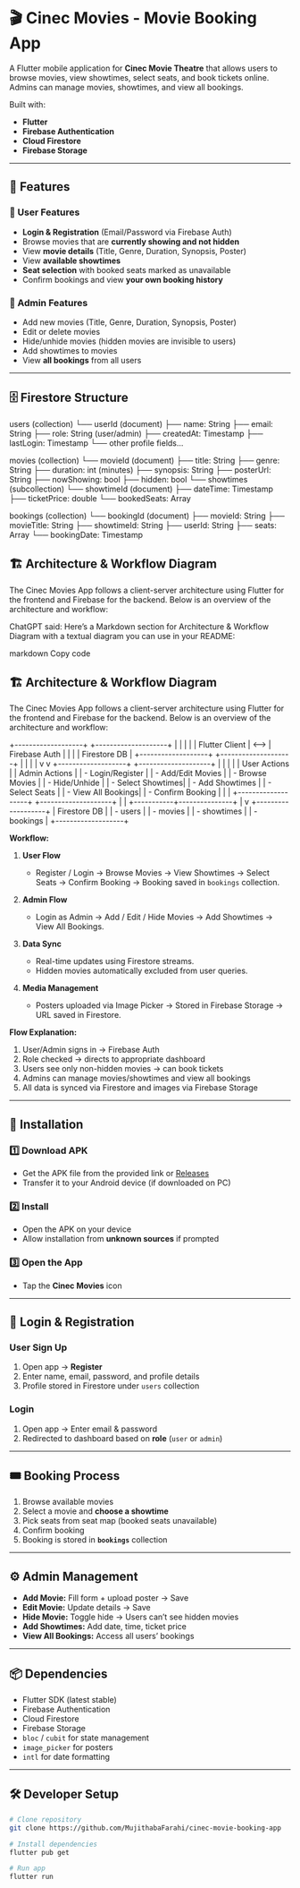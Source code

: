# 🎬 Cinec Movies - Movie Booking App

A Flutter mobile application for **Cinec Movie Theatre** that allows users to browse movies, view showtimes, select seats, and book tickets online.  
Admins can manage movies, showtimes, and view all bookings.

Built with:

- **Flutter**
- **Firebase Authentication**
- **Cloud Firestore**
- **Firebase Storage**

---

## 📱 Features

### 🔹 User Features

- **Login & Registration** (Email/Password via Firebase Auth)
- Browse movies that are **currently showing and not hidden**
- View **movie details** (Title, Genre, Duration, Synopsis, Poster)
- View **available showtimes**
- **Seat selection** with booked seats marked as unavailable
- Confirm bookings and view **your own booking history**

### 🔹 Admin Features

- Add new movies (Title, Genre, Duration, Synopsis, Poster)
- Edit or delete movies
- Hide/unhide movies (hidden movies are invisible to users)
- Add showtimes to movies
- View **all bookings** from all users

---

## 🗄 Firestore Structure

users (collection)
└── userId (document)
├── name: String
├── email: String
├── role: String (user/admin)
├── createdAt: Timestamp
├── lastLogin: Timestamp
└── other profile fields...

movies (collection)
└── movieId (document)
├── title: String
├── genre: String
├── duration: int (minutes)
├── synopsis: String
├── posterUrl: String
├── nowShowing: bool
├── hidden: bool
└── showtimes (subcollection)
└── showtimeId (document)
├── dateTime: Timestamp
├── ticketPrice: double
└── bookedSeats: Array<String>

bookings (collection)
└── bookingId (document)
├── movieId: String
├── movieTitle: String
├── showtimeId: String
├── userId: String
├── seats: Array<String>
└── bookingDate: Timestamp

## 🏗 Architecture & Workflow Diagram

The Cinec Movies App follows a client-server architecture using Flutter for the frontend and Firebase for the backend. Below is an overview of the architecture and workflow:

ChatGPT said:
Here’s a Markdown section for Architecture & Workflow Diagram with a textual diagram you can use in your README:

markdown
Copy code

## 🏗 Architecture & Workflow Diagram

The Cinec Movies App follows a client-server architecture using Flutter for the frontend and Firebase for the backend. Below is an overview of the architecture and workflow:

+-------------------+ +--------------------+
| | | |
| Flutter Client | <--> | Firebase Auth |
| | | Firestore DB |
+-------------------+ +--------------------+
| |
| |
v v
+-------------------+ +--------------------+
| | | |
| User Actions | | Admin Actions |
| - Login/Register | | - Add/Edit Movies |
| - Browse Movies | | - Hide/Unhide |
| - Select Showtimes| | - Add Showtimes |
| - Select Seats | | - View All Bookings|
| - Confirm Booking | | |
+-------------------+ +--------------------+
| |
+-----------+---------------+
|
v
+-------------------+
| Firestore DB |
| - users |
| - movies |
| - showtimes |
| - bookings |
+-------------------+

**Workflow:**

1. **User Flow**

   - Register / Login → Browse Movies → View Showtimes → Select Seats → Confirm Booking → Booking saved in `bookings` collection.

2. **Admin Flow**

   - Login as Admin → Add / Edit / Hide Movies → Add Showtimes → View All Bookings.

3. **Data Sync**

   - Real-time updates using Firestore streams.
   - Hidden movies automatically excluded from user queries.

4. **Media Management**
   - Posters uploaded via Image Picker → Stored in Firebase Storage → URL saved in Firestore.

**Flow Explanation:**

1. User/Admin signs in → Firebase Auth
2. Role checked → directs to appropriate dashboard
3. Users see only non-hidden movies → can book tickets
4. Admins can manage movies/showtimes and view all bookings
5. All data is synced via Firestore and images via Firebase Storage

---

## 🚀 Installation

### 1️⃣ Download APK

- Get the APK file from the provided link or [Releases](#)
- Transfer it to your Android device (if downloaded on PC)

### 2️⃣ Install

- Open the APK on your device
- Allow installation from **unknown sources** if prompted

### 3️⃣ Open the App

- Tap the **Cinec Movies** icon

---

## 🔑 Login & Registration

### User Sign Up

1. Open app → **Register**
2. Enter name, email, password, and profile details
3. Profile stored in Firestore under `users` collection

### Login

1. Open app → Enter email & password
2. Redirected to dashboard based on **role** (`user` or `admin`)

---

## 🎟 Booking Process

1. Browse available movies
2. Select a movie and **choose a showtime**
3. Pick seats from seat map (booked seats unavailable)
4. Confirm booking
5. Booking is stored in **`bookings`** collection

---

## ⚙ Admin Management

- **Add Movie:** Fill form + upload poster → Save
- **Edit Movie:** Update details → Save
- **Hide Movie:** Toggle hide → Users can’t see hidden movies
- **Add Showtimes:** Add date, time, ticket price
- **View All Bookings:** Access all users’ bookings

---

## 📦 Dependencies

- Flutter SDK (latest stable)
- Firebase Authentication
- Cloud Firestore
- Firebase Storage
- `bloc` / `cubit` for state management
- `image_picker` for posters
- `intl` for date formatting

---

## 🛠 Developer Setup

```bash
# Clone repository
git clone https://github.com/MujithabaFarahi/cinec-movie-booking-app

# Install dependencies
flutter pub get

# Run app
flutter run
```
